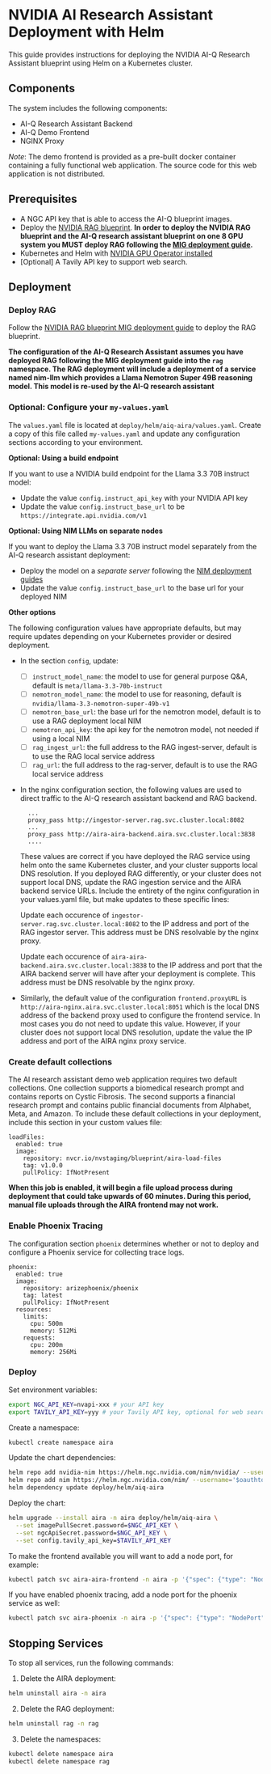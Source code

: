 # NVIDIA AI Research Assistant Deployment with Helm

This guide provides instructions for deploying the NVIDIA AI-Q Research Assistant blueprint using Helm on a Kubernetes cluster.

## Components

The system includes the following components:

- AI-Q Research Assistant Backend
- AI-Q Demo Frontend
- NGINX Proxy

*Note*: The demo frontend is provided as a pre-built docker container containing a fully functional web application. The source code for this web application is not distributed.

## Prerequisites

- A NGC API key that is able to access the AI-Q blueprint images.  
- Deploy the [NVIDIA RAG blueprint](https://github.com/NVIDIA-AI-Blueprints/rag/blob/main/docs/quickstart.md#deploy-with-helm-chart). **In order to deploy the NVIDIA RAG blueprint and the AI-Q research assistant blueprint on one 8 GPU system you MUST deploy RAG following the [MIG deployment guide](https://github.com/NVIDIA-AI-Blueprints/rag/blob/main/docs/mig-deployment.md).**
- Kubernetes and Helm with [NVIDIA GPU Operator installed](https://docs.nvidia.com/datacenter/cloud-native/gpu-operator/latest/getting-started.html#operator-install-guide)
- [Optional] A Tavily API key to support web search.


## Deployment

### Deploy RAG

Follow the [NVIDIA RAG blueprint MIG deployment guide](https://github.com/NVIDIA-AI-Blueprints/rag/blob/main/docs/mig-deployment.md) to deploy the RAG blueprint. 

**The configuration of the AI-Q Research Assistant assumes you have deployed RAG following the MIG deployment guide into the `rag` namespace. The RAG deployment will include a deployment of a service named nim-llm which provides a Llama Nemotron Super 49B reasoning model. This model is re-used by the AI-Q research assistant**

### Optional: Configure your `my-values.yaml`

The `values.yaml` file is located at `deploy/helm/aiq-aira/values.yaml`. Create a copy of this file called `my-values.yaml` and update any configuration sections according to your environment. 

**Optional: Using a build endpoint**

If you want to use a NVIDIA build endpoint for the Llama 3.3 70B instruct model:

- Update the value `config.instruct_api_key` with your NVIDIA API key 
- Update the value `config.instruct_base_url` to be `https://integrate.api.nvidia.com/v1`

**Optional: Using NIM LLMs on separate nodes**

If you want to deploy the Llama 3.3 70B instruct model separately from the AI-Q research assistant deployment:

- Deploy the model on a *separate server* following the [NIM deployment guides](https://docs.nvidia.com/nim/large-language-models/latest/deployment-guide.html)
- Update the value `config.instruct_base_url` to the base url for your deployed NIM


**Other options**

The following configuration values have appropriate defaults, but may require updates depending on your Kubernetes provider or desired deployment.

- In the section `config`, update:
  - [ ] `instruct_model_name`: the model to use for general purpose Q&A, default is `meta/llama-3.3-70b-instruct`
  - [ ] `nemotron_model_name`: the model to use for reasoning, default is `nvidia/llama-3.3-nemotron-super-49b-v1` 
  - [ ] `nemotron_base_url`: the base url for the nemotron model, default is to use a RAG deployment local NIM
  - [ ] `nemotron_api_key`: the api key for the nemotron model, not needed if using a local NIM
  - [ ] `rag_ingest_url`: the full address to the RAG ingest-server, default is to use the RAG local service address 
  - [ ] `rag_url`: the full address to the rag-server,  default is to use the RAG local service address 

- In the nginx configuration section, the following values are used to direct traffic to the AI-Q research assistant backend and RAG backend.

  ```
    ... 
    proxy_pass http://ingestor-server.rag.svc.cluster.local:8082
    ...
    proxy_pass http://aira-aira-backend.aira.svc.cluster.local:3838
    ....
  ```
  
  These values are correct if you have deployed the RAG service using helm onto the same Kubernetes cluster, and your cluster supports local DNS resolution. If you deployed RAG differently, or your cluster does not support local DNS, update the RAG ingestion service and the AIRA backend service URLs. Include the entirety of the nginx configuration in your values.yaml file, but make updates to these specific lines:

  Update each occurence of `ingestor-server.rag.svc.cluster.local:8082` to the IP address and port of the RAG ingestor server. This address must be DNS resolvable by the nginx proxy.

  Update each occurence of `aira-aira-backend.aira.svc.cluster.local:3838` to the IP address and port that the AIRA backend server will have after your deployment is complete. This address must be DNS resolvable by the nginx proxy.


- Similarly, the default value of the configuration `frontend.proxyURL` is `http://aira-nginx.aira.svc.cluster.local:8051` which is the local DNS address of the backend proxy used to configure the frontend service. In most cases you do not need to update this value. However, if your cluster does not support local DNS resolution, update the value the IP address and port of the AIRA nginx proxy service.


### Create default collections

The AI research assistant demo web application requires two default collections. One collection supports a biomedical research prompt and contains reports on Cystic Fibrosis. The second supports a financial research prompt and contains public financial documents from Alphabet, Meta, and Amazon. To include these default collections in your deployment, include this section in your custom values file:


```
loadFiles:
  enabled: true
  image:
    repository: nvcr.io/nvstaging/blueprint/aira-load-files
    tag: v1.0.0
    pullPolicy: IfNotPresent
```

**When this job is enabled, it will begin a file upload process during deployment that could take upwards of 60 minutes. During this period, manual file uploads through the AIRA frontend may not work.**

### Enable Phoenix Tracing

The configuration section `phoenix` determines whether or not to deploy and configure a Phoenix service for collecting trace logs.

```
phoenix:
  enabled: true
  image:
    repository: arizephoenix/phoenix
    tag: latest
    pullPolicy: IfNotPresent
  resources:
    limits:
      cpu: 500m
      memory: 512Mi
    requests:
      cpu: 200m
      memory: 256Mi
```

### Deploy 

Set environment variables:

```bash
export NGC_API_KEY=nvapi-xxx # your API key
export TAVILY_API_KEY=yyy # your Tavily API key, optional for web search
```

Create a namespace:

```bash
kubectl create namespace aira
```

Update the chart dependencies:

```bash
helm repo add nvidia-nim https://helm.ngc.nvidia.com/nim/nvidia/ --username='$oauthtoken' --password=$NGC_API_KEY
helm repo add nim https://helm.ngc.nvidia.com/nim/ --username='$oauthtoken' --password=$NGC_API_KEY
helm dependency update deploy/helm/aiq-aira
```

Deploy the chart:

```bash
helm upgrade --install aira -n aira deploy/helm/aiq-aira \
  --set imagePullSecret.password=$NGC_API_KEY \
  --set ngcApiSecret.password=$NGC_API_KEY \
  --set config.tavily_api_key=$TAVILY_API_KEY
```

To make the frontend available you will want to add a node port, for example: 

```bash
kubectl patch svc aira-aira-frontend -n aira -p '{"spec": {"type": "NodePort", "ports": [{"name": "http", "port": 3001, "nodePort": 30001}]}}'
```

If you have enabled phoenix tracing, add a node port for the phoenix service as well:

```bash
kubectl patch svc aira-phoenix -n aira -p '{"spec": {"type": "NodePort", "ports": [{"port": 6006, "nodePort": 30006}]}}
```


## Stopping Services

To stop all services, run the following commands:

1. Delete the AIRA deployment:
```bash
helm uninstall aira -n aira
```

2. Delete the RAG deployment:
```bash
helm uninstall rag -n rag
```

3. Delete the namespaces:
```bash
kubectl delete namespace aira
kubectl delete namespace rag
```

